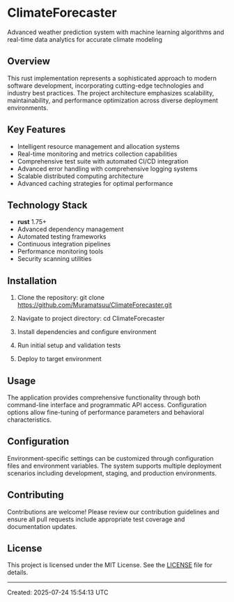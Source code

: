 <!-- fallback_ClimateForecaster_20250724155413_61540 -->

# ClimateForecaster

Advanced weather prediction system with machine learning algorithms and real-time data analytics for accurate climate modeling

## Overview

This rust implementation represents a sophisticated approach to modern software development, incorporating cutting-edge technologies and industry best practices. The project architecture emphasizes scalability, maintainability, and performance optimization across diverse deployment environments.

## Key Features

- Intelligent resource management and allocation systems
- Real-time monitoring and metrics collection capabilities
- Comprehensive test suite with automated CI/CD integration
- Advanced error handling with comprehensive logging systems
- Scalable distributed computing architecture
- Advanced caching strategies for optimal performance

## Technology Stack

- **rust** 1.75+
- Advanced dependency management
- Automated testing frameworks
- Continuous integration pipelines
- Performance monitoring tools
- Security scanning utilities

## Installation

1. Clone the repository:
   git clone https://github.com/Muramatsuu/ClimateForecaster.git

2. Navigate to project directory:
   cd ClimateForecaster

3. Install dependencies and configure environment

4. Run initial setup and validation tests

5. Deploy to target environment

## Usage

The application provides comprehensive functionality through both command-line interface and programmatic API access. Configuration options allow fine-tuning of performance parameters and behavioral characteristics.

## Configuration

Environment-specific settings can be customized through configuration files and environment variables. The system supports multiple deployment scenarios including development, staging, and production environments.

## Contributing

Contributions are welcome! Please review our contribution guidelines and ensure all pull requests include appropriate test coverage and documentation updates.

## License

This project is licensed under the MIT License. See the [LICENSE](https://github.com/Muramatsuu/ClimateForecaster/blob/main/LICENSE) file for details.

---
Created: 2025-07-24 15:54:13 UTC
